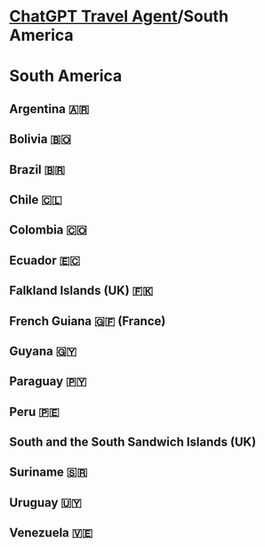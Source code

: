 # [ChatGPT Travel Agent](https://chat.openai.com/)/South America 
# South America 
## Argentina 🇦🇷 
## Bolivia 🇧🇴 
## Brazil 🇧🇷 
## Chile 🇨🇱 
## Colombia 🇨🇴 
## Ecuador 🇪🇨 
## Falkland Islands (UK) 🇫🇰 
## French Guiana 🇬🇫 (France)
## Guyana 🇬🇾 
## Paraguay 🇵🇾 
## Peru 🇵🇪 
## South and the South Sandwich Islands (UK)
## Suriname 🇸🇷 
## Uruguay 🇺🇾 
## Venezuela 🇻🇪 
